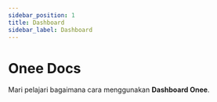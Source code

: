 ```yaml
---
sidebar_position: 1
title: Dashboard
sidebar_label: Dashboard
---
```


# Onee Docs

Mari pelajari bagaimana cara menggunakan **Dashboard Onee**.
